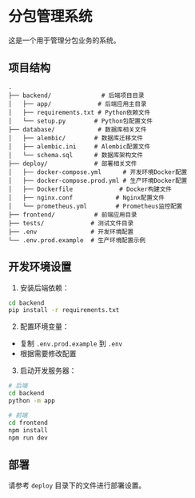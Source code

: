 # 分包管理系统

这是一个用于管理分包业务的系统。

## 项目结构

```
.
├── backend/              # 后端项目目录
│   ├── app/             # 后端应用主目录
│   ├── requirements.txt # Python依赖文件
│   └── setup.py        # Python包配置文件
├── database/            # 数据库相关文件
│   ├── alembic/        # 数据库迁移文件
│   ├── alembic.ini     # Alembic配置文件
│   └── schema.sql      # 数据库架构文件
├── deploy/             # 部署相关文件
│   ├── docker-compose.yml      # 开发环境Docker配置
│   ├── docker-compose.prod.yml # 生产环境Docker配置
│   ├── Dockerfile             # Docker构建文件
│   ├── nginx.conf            # Nginx配置文件
│   └── prometheus.yml        # Prometheus监控配置
├── frontend/           # 前端应用目录
├── tests/             # 测试文件目录
├── .env               # 开发环境配置
└── .env.prod.example  # 生产环境配置示例
```

## 开发环境设置

1. 安装后端依赖：
```bash
cd backend
pip install -r requirements.txt
```

2. 配置环境变量：
- 复制 `.env.prod.example` 到 `.env`
- 根据需要修改配置

3. 启动开发服务器：
```bash
# 后端
cd backend
python -m app

# 前端
cd frontend
npm install
npm run dev
```

## 部署

请参考 `deploy` 目录下的文件进行部署设置。 